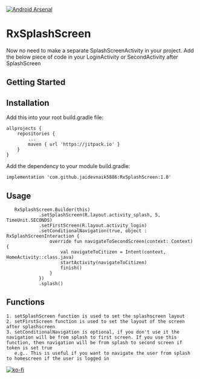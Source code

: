 [![Android Arsenal](https://img.shields.io/badge/Android%20Arsenal-Generic%20Dialog-brightgreen.svg?style=flat)](https://android-arsenal.com/details/1/7680)

# RxSplashScreen

Now no need to make a separate SplashScreenActivity in your project. Add the below piece of code in your LoginActivity or SecondActivity after SplashScreen

## Getting Started
## Installation
Add this into your root build.gradle file:

```
allprojects {
	repositories {
		...
		maven { url 'https://jitpack.io' }
	}
}
```
Add the dependency to your module build.gradle:
```
implementation 'com.github.jaidevnaik5886:RxSplashScreen:1.0'

```
## Usage 
```
   RxSplashScreen.Builder(this)
            .setSplashScreen(R.layout.activity_splash, 5, TimeUnit.SECONDS)
            .setFirstScreen(R.layout.activity_login)
            .setConditionalNavigation(true, object : RxSplashScreenInteraction {
                override fun navigateToSecondScreen(context: Context) {
                    val navigateToCitizen = Intent(context, HomeActivity::class.java)
                    startActivity(navigateToCitizen)
                    finish()
                }
            })
            .splash()
```
## Functions
```
1. setSplashScreen function is used to set the splashscreen layout 
2. setFirstScreen function is used to set the layout of the screen after splashscreen
3. setConditionalNavigation is optional, if you don't use it the navigation will be from splash to first screen. If you use this function, then navigation will be from splash to second screen if token is set true
   e.g.. This is useful if you want to navigate the user from splash to homescreen if the user is logged in

```

[![ko-fi](https://www.ko-fi.com/img/githubbutton_sm.svg)](https://ko-fi.com/P5P810RKM)
